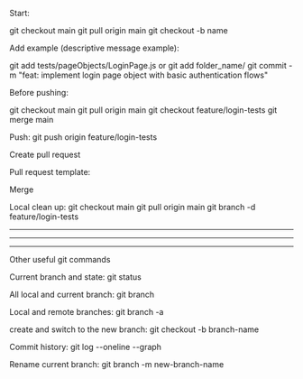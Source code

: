 Start:

git checkout main
git pull origin main
git checkout -b name

Add example (descriptive message example): 

git add tests/pageObjects/LoginPage.js
or
git add folder_name/
git commit -m "feat: implement login page object with basic authentication flows"

Before pushing:

git checkout main
git pull origin main
git checkout feature/login-tests
git merge main

Push:
git push origin feature/login-tests

Create pull request

Pull request template:

Merge

Local clean up:
git checkout main
git pull origin main
git branch -d feature/login-tests



****
----
****

Other useful git commands

Current branch and state:
git status

All local and current branch:
git branch

Local and remote branches:
git branch -a

create and switch to the new branch:
git checkout -b branch-name

Commit history:
git log --oneline --graph

Rename current branch:
git branch -m new-branch-name

